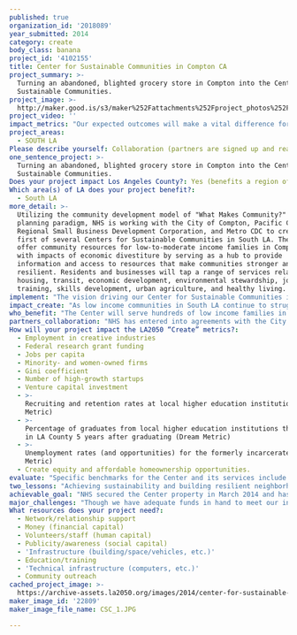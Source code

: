 ```yaml
---
published: true
organization_id: '2018089'
year_submitted: 2014
category: create
body_class: banana
project_id: '4102155'
title: Center for Sustainable Communities in Compton CA
project_summary: >-
  Turning an abandoned, blighted grocery store in Compton into the Center for
  Sustainable Communities.
project_image: >-
  http://maker.good.is/s3/maker%252Fattachments%252Fproject_photos%252Fimages%252F22809%252Fdisplay%252FCSC_1.JPG=c570x385
project_video: ''
impact_metrics: "Our expected outcomes will make a vital difference for families and small businesses looking to create new job training options in multiple fields, improve personal and community health, and expand sustainable economic opportunity in South LA/Compton. We will help rebuild neighborhoods with programs that keep teens active and healthy and where people coming out of prison can build marketable skills and avoid reincarceration. Center services will provide flexible capital for small business, expand affordable lending for families, and fund business incubators in targeted neighborhoods. Over the first two years the Center will strive to increase the number of minority- and women-owned firms by 20%; provide training, credit education, and finance options to create and support the expansion of 50 local startups; and stimulate direct venture capital investment through lending partnerships. The Homeownership Center will create equity and build affordable homeownership opportunities for families by 30%.\r\n\r\nLow income and African America/Latino young adults have the highest unemployment rates and fewest high school and college graduates among residents in South LA. In addition, With a 74% high school dropout rate (36% of the parents with no high school diploma and only 31% with some college), the tide has been going in the wrong direction for decades for at-risk youth. The Center’s youth programs will expand educational and peer support, function as a gateway for IT job training, and improve skills for healthier living, driving retention rates at local higher education institutions, creating employment opportunities, and increasing the jobs per capita rate. As a tool for driving employment in creative industries and transitioning youth, we will partner with a music/entertainment company to create a media production studio at the site. Empowering youth to pursue higher education, choose meaningful work, and remain in the County is a high priority. Giving youth and young adults incentive and personal investment to live, work, and give back in their communities when they return is critical for healthy and vibrant neighborhoods. Our federal partnerships with HUD and ongoing relationships with state and local government and agencies will create options for extensive data tracking and research to guide the quality and rate of progress towards sustainability as well.\r\n"
project_areas:
  - SOUTH LA
Please describe yourself: Collaboration (partners are signed up and ready to hit the ground running!)
one_sentence_project: >-
  Turning an abandoned, blighted grocery store in Compton into the Center for
  Sustainable Communities.
Does your project impact Los Angeles County?: Yes (benefits a region of LA County)
Which area(s) of LA does your project benefit?:
  - South LA
more_detail: >-
  Utilizing the community development model of "What Makes Community?" as our
  planning paradigm, NHS is working with the City of Compton, Pacific Coast
  Regional Small Business Development Corporation, and Metro CDC to create the
  first of several Centers for Sustainable Communities in South LA. The CSC will
  offer community resources for low-to-moderate income families in Compton deal
  with impacts of economic divestiture by serving as a hub to provide
  information and access to resources that make communities stronger and more
  resilient. Residents and businesses will tap a range of services related to
  housing, transit, economic development, environmental stewardship, job
  training, skills development, urban agriculture, and healthy living.
implement: "The vision driving our Center for Sustainable Communities involves a broad spectrum of issues, and at the center of this focus is the need to pursue sustainability and help create resilient neighborhoods. Tying employment, housing, place, business, and lifestyle is critical to building sustainability, and the Center will serve as a catalyst for achieving broader community and personal empowerment goals that will help low income families in South LA most adversely impacted by economic divestment.\r\n \r\nAs landowner, NHS will serve as lead partner with the City of Compton, METRO CDC, and the Pacific Coast Regional Small Business Development Corporation. NHS acquired the 28,283 sq ft building and surrounding parcel in early March 2014 and we have entered the site planning and renovation phase of the project. One of our main priorities is to repurpose the facility and provide highly needed economic development, healthy living, and job training services for the Compton community. NHS plans to house 5-8 initial non-profit groups by fall 2014 with full tenancy by the end of 2014 if possible. As a part of that plan, our one year goals and implementation timelines include:\r\n• Upgrade the existing facility to accommodate 5-8 tenants (August - Dec 2014);\r\n• Subcontract to create Computer Training and Technology Center (August - Oct 2014);\r\n• Partner with Metro CDC to create office for youth job training/entrepreneurship programs (August - Sept 2014);\r\n• Partner with Pacific Coast Regional Small Business Development Corporation (PCR) to establish on-site Business Incubator Program (Sept – Nov 2014);\r\n• Phase in green technology upgrades (solar electric panels, low-water fixtures, solar hot water) and community garden plots as a part of the structural retrofits and property rehab (Sept 2014 – March 2015).\r\n\r\nShort term (1-2 years) goals and the implementation timeline for the CSC include:\r\n• Finalize a local land use plan with community partners and adjacent land owners (Fall 2014);\r\n• Establish Health & Fitness rooms, a Healthy Living Café, free library, child play area, and permanent organic gardens (Summer 2015).\r\n• Create a Community Green Education & Conservation Center (Summer 2015);\r\n• Create a farmer’s market enterprise to support the Center (Fall 2015);\r\n• Serve approximately 250 families (Sept – Dec 2014);\r\n• Serve approximately 5,000 families (Jan – Dec 2015).\r\n"
impact_create: "As low income communities in South LA continue to struggle with ongoing blight and work towards long-term neighborhood revitalization, the focus becomes how to help reverse the significant environmental, social, health, and economic impacts of long term divestment on residents and families. Of primary concern is how to deal with the growing challenges among these neighborhoods regarding chronic unemployment/underemployment, reduced capital access for small business development, the ongoing threat of food insecurity, substandard transit options, skyrocketing housing costs, educational disparities, and youth disengagement. Decades of studies confirm that these problems disproportionately affect underserved and impoverished communities. For example, the current surge in home purchase and rental costs means housing now consumes over 65% of average median income on average in LMI communities. Add to that consistently high unemployment (15%), a nearly 3 to 1 ratio in loan denial rates, and limited access to mass transit and healthy food - which has been proven to impact employment and educational performance – and the need for greater resources to meet basic economic demands and achieve a moderate living standard  becomes evident.\r\n\r\nIn response, the Center for Sustainable Communities will provide the people of Compton in South LA a facility that will serve as a hub to build a solid foundation for creating neighborhood sustainability over the next decades. Specific impacts include 1) Improving the job readiness and overall skills base of local workforce; 2) Providing healthy living services and resources to residents; 3) Reaching and training residents in IT and tech skills; 4) Increasing lending access and originating loans for small business owners; 5) Engaging  youth (ages 5-24) in on-site green education and mentoring programs; 6) Assisting families through our CSC Homeownership Center; 7) Establishing community garden projects in surrounding neighborhoods; 8) Establishing home garden projects with youth workers. \r\n\r\nIn addition to meeting crucial resource access needs for families, the Center will allow its partners to share sustainability concepts that drive planning approaches in other impacted communities throughout South Los Angeles and LA County.\r\n"
who_benefit: "The Center will serve hundreds of low income families in a region that has endured many of the worst impacts of the economic downturn and decades of blight. NHS has a long and very successful history of serving low-to-moderate income neighborhoods. For 30 years, 90% of our client base has been low income families residing in the poorest and most neglected neighborhoods of LA County. In 2013, 95% of the people we help were considered low income and 84% were ethnic minorities. \r\n\r\nAs the facility grows, the Center will expand to help hundreds of small business owners, neighborhood non-profit groups, and homeowners through on-site services and regional partnerships with community service groups, community development agencies, green organizations, health providers, technology professionals, schools, and municipalities. At least 50% of our tenants will be service-driven. By 2015 we expect to partner with the adjacent Los Angeles Conservation Corps Campus to magnify our regional impact, collaborate to attract a wide range of volunteers for our municipal water and green projects, and reach out to the educational community as the Compton Creek Project evolves.\r\n\r\nWith respect to our community outreach efforts, engaging surrounding neighborhoods in the early stages of the planning process has already yielded an overwhelmingly positive response by critical stakeholders and the community toward the development of the Center.  As a part of our initial outreach plan, NHS is hosting a series of summer BBQs with its new neighbors to meet, assess community needs, and clarify the focus for the project from the community perspective.  The project and landscape architects are deeply involved with this process so that they can adapt community strategies into the program and facility design more effectively.  The more this vision evolves, the more we see that establishing the Center will serve and help the people and the City of Compton while also creating sustainable jobs for residents.  \r\n"
partners_collaboration: "NHS has entered into agreements with the City of Compton, METRO CDC, and the Pacific Coast Regional Small Business Development Corporation as primary partners and is formalizing arrangements with the Los Angeles Conservation Corps, the LA County Department of Health,  the LA Food Policy Council,  Community Services Unlimited, and the Los Angeles Department of Neighborhood Empowerment to provide expertise, customized services, training opportunities, and cross-collaborative projects through the Center. \r\n\r\nCritical factors include: 1) a commitment to build sustainability in Compton/South LA, 2) eliminating “silo organizing” on common regional issues, and 3) applying skills gained from managing eight years of neighborhood revitalization consortia during the economic crisis to assist in better serving low income communities. \r\n\r\nEach partner brings unique experience and value:\r\n• City of Compton – Compton contributed bond funds to acquire the property and will facilitate project approvals, general public outreach, and program advocacy. \r\n• METRO CDC – Providing neighborhood outreach, employment training, community engagement, and referral services for youth and young adults. \r\n• Pacific Coast Regional Small Business Development Corporation – As a tenant, PCR offers financial, educational and consulting services to small business owners and start-ups. \r\n• Los Angeles Conservation Corps – LACC will partner on environmental and urban reclamation projects in the Compton Creek watershed and surrounding area and will provide training, education, and mentoring for youth.\r\n• Community Services Unlimited – As one of the largest urban Community Supported Agriculture food distributors in South LA, CSU will offer urban gardening, green business resources, and cross training expertise.  \r\n• Los Angeles County Board of Supervisors – Supervisor Mark Ridley-Thomas’ office provides project level funding opportunities and overall support for the Center. \r\n• LA Food Policy Council – Has agreed to help NHS coordinate events, outreach, and advocacy through the Center in addition to serving as a partner in creating community gardens. \r\n• Los Angeles Department of Neighborhood Empowerment – As the oversight agency of neighborhood councils, LADNE will provide extensive outreach, special project coordination, and a grassroots connection to regional community groups. \r\n• LA County Department of Health – Committed to helping us create living projects and support our clinic plan.\r\n"
How will your project impact the LA2050 “Create” metrics?:
  - Employment in creative industries
  - Federal research grant funding
  - Jobs per capita
  - Minority- and women-owned firms
  - Gini coefficient
  - Number of high-growth startups
  - Venture capital investment
  - >-
    Recruiting and retention rates at local higher education institutions (Dream
    Metric)
  - >-
    Percentage of graduates from local higher education institutions that remain
    in LA County 5 years after graduating (Dream Metric)
  - >-
    Unemployment rates (and opportunities) for the formerly incarcerated (Dream
    Metric)
  - Create equity and affordable homeownership opportunities.
evaluate: "Specific benchmarks for the Center and its services include:\r\n• Annually improving job readiness and overall skills base of local workforce by 20%;\r\n• Providing healthy living services and resources to 1,500 residents per year;\r\n• Reaching and training 250 residents annually in IT and tech skills;\r\n• Annually increasing lending access and originate loans for 50 small business owners;\r\n• Engaging 200 youth (ages 5-24) in on-site green education and mentoring programs; \r\n• Assisting 1,200 families annually through the Homeownership Center;\r\n• Establishing 3 community garden projects in surrounding neighborhoods annually;\r\n• Establishing 50 home garden projects with youth workers annually.\r\n\r\nGauging the success and impact of the project will require tracking data among partners and service providers that utilize the facility. NHS will work with partners to consolidate and filter impact data of those taking courses, attending classes, and receiving training. Affiliated groups working through the Center will be asked to share all relevant statistics and deliverables data with NHS. NHS will serve as the central filter for evaluating the impacts and status of job training, homeowner education, senior and afterschool programming, and small business education programs.  \r\n\r\nOur on-site interactive data tracking and evaluation models will help planners, businesses, residents, employees, and community groups access information and relevant data regarding regional housing, transit, and financial management options based upon geographic factors and other variables.  For example, a Location Affordability Portal would provide NHS with reliable, user-friendly data and resource estimates on combined housing and transportation costs to help residents, policymakers, and developers make more informed decisions about where to live, work, and invest in their community. A Smart Location and Sustainable Communities Database will provide additional detailed analysis to assist users where to best locate within a neighborhood based on affordability analyses, estimates of energy cost savings from green housing retrofits, and potential business profitability data rooted in transit cost factors for potential clients.\r\n"
two_lessons: "Achieving sustainability and building resilient neighborhoods in traditionally blighted and neglected communities requires creating and sharing tools that will help residents and business come together to fulfill their vision for the community. Resident buy-in and engaging beneficiaries and stakeholders in the planning and evolution of programs like the CSC are absolutely crucial.\r\n\r\nCreating lasting partnerships with stakeholders and regional agencies and community groups requires an open and transparent set of negotiations and sharing a common vision for how sustainability can be achieved means making collective sacrifices to build broader agreements. "
achievable_goal: "NHS secured the Center property in March 2014 and has formalized agreements with six critical partners (PCR, Metro CDC, LA Conservation Corps, the LA County Department of Health, HUD, and the City of Compton). All architectural specs and permits have been completed to move the project into the primary phase of repurposing the facility. We are now in the process of renovating and upgrading the building to accommodate tenants. Funding to complete the renovation and construction phase is in hand and it is expected we will house initial tenants by late summer 2014 with full tenancy by the end of 2014 if possible. At least 50% of the tenants in the CSC facility will be service-driven. Given that the community has endured an abandoned and neglected 28,000 sq ft building for the past nine years, NHS feels obligated to open the facility and establish community services as soon as possible. \r\n\r\nOnce the core tenants and service providers have relocated offices to the facility, the Center will install large-scale community demonstration gardens and green technology upgrades on the property as a part of its on-site educational and community engagement focus. NHS will open an initial satellite office there in late summer 2014 and is able to administer the facility with minimal staff transition. NHS plans to utilize and reassign at least two existing staff to NHS offices at the Center and hire additional personnel to manage the property. \r\n\r\nNH is confident the Center will continue to attract partners and support in the Compton/South LA community. For 30 years NHS has partnered with private and public investors, financial institutions, foundations, national non-profits, and cities to create and expand sustainable funding relationships to broaden access to capital. Our long history of serving populations in need with direct assistance and specialized housing programs has consistently earned us high marks with our funders and supporters. Based on our project funding projections and overwhelmingly positive response NHS has received from residents and partners, we believe there is sufficient support among investors and residents to meet the resource needs of the Center.\r\n"
major_challenges: "Though we have adequate funds in hand to meet our initial costs for launching the Center, securing an ongoing source of sustainable funding and investment commitments to maintain the facility over the first five years of operation will be a challenge. Our primary focus over the first phase of our launch (Sept 2014 - Dec 2014) will include locking up the necessary number of non-profit service and commercial tenants for the Center as well as continuing to leverage funds through the City of Compton, CDCs, regional financing partners, and community lending organizations to ensure viability through 2015 and beyond. \r\n\r\nAn additional challenge involves meeting the immediate needs of the community. Given that the community has endured an abandoned and neglected building since 2004, NHS feels obligated to open the facility and establish community services as soon as possible. Allocating staff to co-manage the Center will be a driving force behind staying on our planning schedule. NHS also plans to utilize and reassign three existing staff to offices at the Center property and will bring in two new staff help deliver on-site services.\r\n"
What resources does your project need?:
  - Network/relationship support
  - Money (financial capital)
  - Volunteers/staff (human capital)
  - Publicity/awareness (social capital)
  - 'Infrastructure (building/space/vehicles, etc.)'
  - Education/training
  - 'Technical infrastructure (computers, etc.)'
  - Community outreach
cached_project_image: >-
  https://archive-assets.la2050.org/images/2014/center-for-sustainable-communities-in-compton-ca/maker.good.is/s3/maker%252Fattachments%252Fproject_photos%252Fimages%252F22809%252Fdisplay%252FCSC_1.JPG=c570x385.jpg
maker_image_id: '22809'
maker_image_file_name: CSC_1.JPG

---
```

